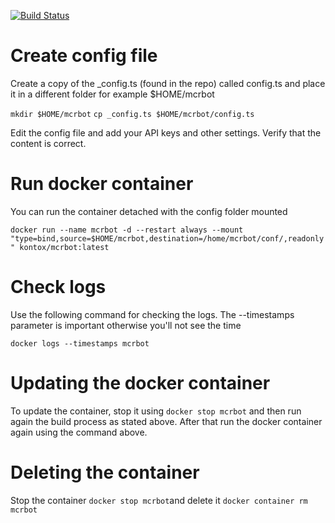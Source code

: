 [![Build Status](https://app.travis-ci.com/kontox/MCRBot.svg?branch=master)](https://app.travis-ci.com/kontox/MCRBot)

# Create config file
Create a copy of the _config.ts (found in the repo) called config.ts and place it in a different folder for example $HOME/mcrbot

`mkdir $HOME/mcrbot`
`cp _config.ts $HOME/mcrbot/config.ts` 

Edit the config file and add your API keys and other settings. Verify that the content is correct. 

# Run docker container
You can run the container detached with the config folder mounted

`docker run --name mcrbot -d --restart always --mount "type=bind,source=$HOME/mcrbot,destination=/home/mcrbot/conf/,readonly" kontox/mcrbot:latest`

# Check logs
Use the following command for checking the logs. The --timestamps parameter is important otherwise you'll not see the time

`docker logs --timestamps mcrbot`

# Updating the docker container
To update the container, stop it using `docker stop mcrbot` and then run again the build process as stated above. After that run the docker container again using the command above.

# Deleting the container
Stop the container `docker stop mcrbot`and delete it `docker container rm mcrbot`
